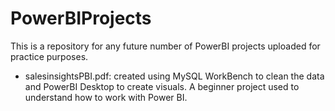 # PowerBIProjects
This is a repository for any future number of PowerBI projects uploaded for practice purposes.

- salesinsightsPBI.pdf: created using MySQL WorkBench to clean the data and PowerBI Desktop to create visuals. A beginner project used to understand how to work with Power BI.
